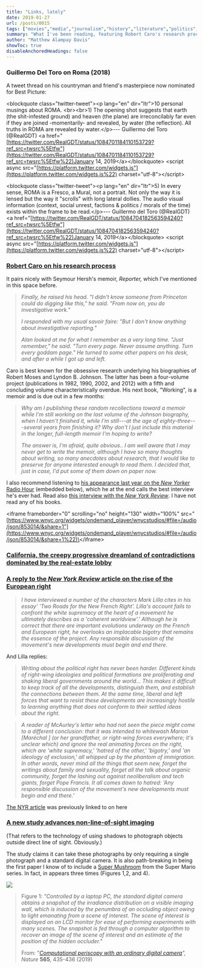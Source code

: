 ```yaml
---
title: "Links, lately"
date: 2019-01-27
url: /posts/0015
tags: ["movies","media","journalism","history","literature","politics","europe","science","technology"]
summary: "What I've been reading, featuring Robert Caro's research process and non-line-of-sight imaging"
author: "Matthew Alampay Davis"
showToc: true
disableAnchoredHeadings: false
---
```


### Guillermo Del Toro on Roma (2018)

A tweet thread on his countryman and friend's masterpiece now nominated
for Best Picture:

\<blockquote class="twitter-tweet"\>\<p lang="en" dir="ltr"\>10 personal
musings about ROMA. \<br\>\<br\>1) The opening shot suggests that earth
(the shit-infested ground) and heaven (the plane) are irreconcilably far
even if they are joined -momentarily- and revealed, by water (the
reflection). All truths in ROMA are revealed by water.\</p\>---
Guillermo del Toro (\@RealGDT) \<a
href="[https://twitter.com/RealGDT/status/1084701184110153729?ref_src=twsrc%5Etfw"](https://twitter.com/RealGDT/status/1084701184110153729?ref_src=twsrc%5Etfw%22)January
14, 2019\</a\>\</blockquote\> \<script async
src="[https://platform.twitter.com/widgets.js"](https://platform.twitter.com/widgets.js%22)
charset="utf-8"\>\</script\>

\<blockquote class="twitter-tweet"\>\<p lang="en" dir="ltr"\>5) In every
sense, ROMA is a Fresco, a Mural, not a portrait. Not only the way it is
lensed but the way it "scrolls" with long lateral dollies. The audio
visual information (context, social unrest, factions & politics / morals
of the time) exists within the frame to be read.\</p\>--- Guillermo del
Toro (\@RealGDT) \<a
href="[https://twitter.com/RealGDT/status/1084704182563594240?ref_src=twsrc%5Etfw"](https://twitter.com/RealGDT/status/1084704182563594240?ref_src=twsrc%5Etfw%22)January
14, 2019\</a\>\</blockquote\> \<script async
src="[https://platform.twitter.com/widgets.js"](https://platform.twitter.com/widgets.js%22)
charset="utf-8"\>\</script\>

### [Robert Caro on his research process](https://www.newyorker.com/magazine/2019/01/28/the-secrets-of-lyndon-johnsons-archives)

It pairs nicely with Seymour Hersh's memoir, *Reporter,* which I've
mentioned in this space before.

> *Finally, he raised his head. "I didn't know someone from Princeton
> could do digging like this," he said. "From now on, you do
> investigative work."*
>
> *I responded with my usual savoir faire: "But I don't know anything
> about investigative reporting."*
>
> *Alan looked at me for what I remember as a very long time. "Just
> remember," he said. "Turn every page. Never assume anything. Turn
> every goddam page." He turned to some other papers on his desk, and
> after a while I got up and left.*

Caro is best known for the obsessive research underlying his biographies
of Robert Moses and Lyndon B. Johnson. The latter has been a four-volume
project (publications in 1982, 1990, 2002, and 2012) with a fifth and
concluding volume characteristically overdue. His next book, "Working",
is a memoir and is due out in a few months:

> *Why am I publishing these random recollections toward a memoir while
> I'm still working on the last volume of the Johnson biography, when I
> haven't finished it, while I'm still---at the age of
> eighty-three---several years from finishing it? Why don't I just
> include this material in the longer, full-length memoir I'm hoping to
> write?*
>
> *The answer is, I'm afraid, quite obvious.. I am well aware that I may
> never get to write the memoir, although I have so many thoughts about
> writing, so many anecdotes about research, that I would like to
> preserve for anyone interested enough to read them. I decided that,
> just in case, I'd put some of them down on paper now.*

I also recommend listening to [his appearance last year on the *New
Yorker* Radio
Hour](https://www.wnycstudios.org/story/robert-caro-fall-new-york)
(embedded below), which he at the end calls the best interview he's ever
had. Read also [this interview with the *New York
Review*](https://www.nybooks.com/daily/2018/01/16/studies-in-power-an-interview-with-robert-caro/).
I have not read any of his books.

\<iframe frameborder="0" scrolling="no" height="130" width="100%"
src="[https://www.wnyc.org/widgets/ondemand_player/wnycstudios/#file=/audio/json/853014/&share=1"](https://www.wnyc.org/widgets/ondemand_player/wnycstudios/#file=/audio/json/853014/&share=1%22)\</iframe\>

### [California, the creepy progressive dreamland of contradictions dominated by the real-estate lobby](https://www.nybooks.com/articles/2019/01/17/california-the-state-of-resistance/)

### [A reply to the *New York Review* article on the rise of the European right](https://www.nybooks.com/articles/2019/01/17/how-to-write-about-the-right-an-exchange/)

> *I have interviewed a number of the characters Mark Lilla cites in his
> essay' 'Two Roads for the New French Right'. Lilla's account fails to
> confront the white supremacy at the heart of a movement he ultimately
> describes as a 'coherent worldview'.' Although he is correct that
> there are important evolutions underway on the French and European
> right, he overlooks an implacable bigotry that remains the essence of
> the project. Any responsible discussion of the movement's new
> developments must begin and end there.*

And Lilla replies:

> *Writing about the political right has never been harder. Different
> kinds of right-wing ideologies and political formations are
> proliferating and shaking liberal governments around the world... This
> makes it difficult to keep track of all the developments, distinguish
> them, and establish the connections between them. At the same time,
> liberal and left forces that want to resist these developments are
> increasingly hostile to learning anything that does not conform to
> their settled ideas about the right.*

> *A reader of McAurley's letter who had not seen the piece might come
> to a different conclusion: that it was intended to whitewash Marion
> [Maréchal ] (or her grandfather, or right-wing forces everywhere; it's
> unclear which) and ignore the real animating forces on the right,
> which are 'white supremacy,' 'hatred of the other,' 'bigotry,' and 'an
> ideology of exclusion,' all whipped up by the phantom of immigration.
> In other words, never mind all the things that seem new, forget the
> writings about family and sexuality, forget all the talk about organic
> community, forget the lashing out against neoliberalism and tech
> giants, forget Pope Francis. It all comes down to hatred: 'Any
> responsible discussion of the movement's new developments must begin
> and end there.'*

[The NYR
article](https://www.wmadavis.com/links/2018/12/24/what-ive-been-reading)
was previously linked to on here

### [A new study advances non-line-of-sight imaging](https://www.nature.com/articles/d41586-019-00174-1)

(That refers to the technology of using shadows to photograph objects
outside direct line of sight. Obviously.)

The study claims it can take these photographs by only requiring a
single photograph and a standard digital camera. It is also
path-breaking in being the first paper I know of to include a [Super
Mushroom](https://www.mariowiki.com/Super_Mushroom) from the Super Mario
series. In fact, in appears three times (Figures 1,2, and 4).

![](/posts/post-files/mushroomfigure.webp)

> Figure 1: *\"Controlled by a laptop PC, the standard digital camera
> obtains a snapshot of the irradiance distribution on a visible imaging
> wall, which is induced by the penumbra of an occluding object owing to
> light emanating from a scene of interest. The scene of interest is
> displayed on an LCD monitor for ease of performing experiments with
> many scenes. The snapshot is fed through a computer algorithm to
> recover an image of the scene of interest and an estimate of the
> position of the hidden occluder.\"*
>
> From: \"[*Computational periscopy with an ordinary digital
> camera*](https://www.nature.com/articles/s41586-018-0868-6)*\",
> Nature* **565**, 435-436 (2019)
